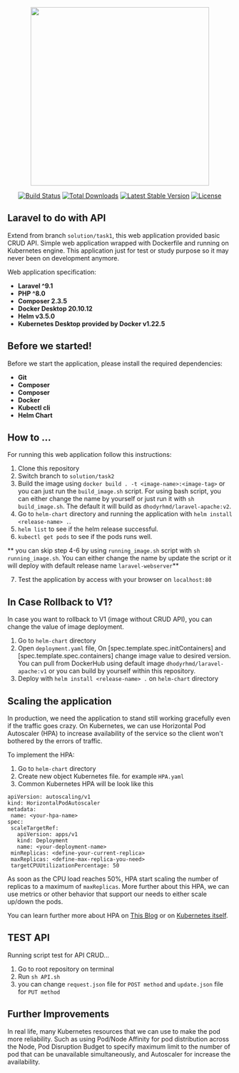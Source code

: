 <p align="center"><a href="https://laravel.com" target="_blank"><img src="https://raw.githubusercontent.com/laravel/art/master/logo-lockup/5%20SVG/2%20CMYK/1%20Full%20Color/laravel-logolockup-cmyk-red.svg" width="400"></a></p>

<p align="center">
<a href="https://travis-ci.org/laravel/framework"><img src="https://travis-ci.org/laravel/framework.svg" alt="Build Status"></a>
<a href="https://packagist.org/packages/laravel/framework"><img src="https://img.shields.io/packagist/dt/laravel/framework" alt="Total Downloads"></a>
<a href="https://packagist.org/packages/laravel/framework"><img src="https://img.shields.io/packagist/v/laravel/framework" alt="Latest Stable Version"></a>
<a href="https://packagist.org/packages/laravel/framework"><img src="https://img.shields.io/packagist/l/laravel/framework" alt="License"></a>
</p>

## Laravel to do with API

Extend from branch `solution/task1`, this web application provided basic CRUD API. Simple web application wrapped with Dockerfile and running on Kubernetes engine. This application just for test or study purpose so it may never been on development anymore.

Web application specification:
- **Laravel ^9.1**
- **PHP ^8.0**
- **Composer 2.3.5**
- **Docker Desktop 20.10.12**
- **Helm v3.5.0**
- **Kubernetes Desktop provided by Docker v1.22.5**

## Before we started!

Before we start the application, please install the required dependencies:

- **Git**
- **Composer**
- **Composer**
- **Docker**
- **Kubectl cli**
- **Helm Chart**

## How to ...

For running this web application follow this instructions:

1. Clone this repository
2. Switch branch to `solution/task2`
3. Build the image using `docker build . -t <image-name>:<image-tag>` or you can just run the `build_image.sh` script. For using bash script, you can either change the name by yourself or just run it with `sh build_image.sh`.  The default it will build as `dhodyrhmd/laravel-apache:v2`.
4. Go to `helm-chart` directory and running the application with `helm install <release-name> .`.
5. `helm list` to see if the helm release successful.
6. `kubectl get pods` to see if the pods runs well.

** you can skip step 4-6 by using `running_image.sh` script with `sh running_image.sh`. You can either change the name by update the script or it will deploy with default release name `laravel-webserver`**

7. Test the application by access with your browser on `localhost:80`

## In Case Rollback to V1?

In case you want to rollback to V1 (image without CRUD API), you can change the value of image deployment.

1. Go to `helm-chart` directory
2. Open `deployment.yaml` file, On [spec.template.spec.initContainers] and [spec.template.spec.containers] change image value to desired version. You can pull from DockerHub using default image `dhodyrhmd/laravel-apache:v1` or you can build by yourself within this repository.
3. Deploy with `helm install <release-name> .` on `helm-chart` directory

## Scaling the application

In production, we need the application to stand still working gracefully even if the traffic goes crazy. On Kubernetes, we can use Horizontal Pod Autoscaler (HPA) to increase availability of the service so the client won't bothered by the errors of traffic.

To implement the HPA:
1. Go to `helm-chart` directory
2. Create new object Kubernetes file. for example `HPA.yaml`
3. Common Kubernetes HPA will be look like this

```
apiVersion: autoscaling/v1
kind: HorizontalPodAutoscaler
metadata:
 name: <your-hpa-name>
spec:
 scaleTargetRef:
   apiVersion: apps/v1
   kind: Deployment
   name: <your-deployment-name>
 minReplicas: <define-your-current-replica>
 maxReplicas: <define-max-replica-you-need>
 targetCPUUtilizationPercentage: 50

```

As soon as the CPU load reaches 50%, HPA start scaling the number of replicas to a maximum of `maxReplicas`. More further about this HPA, we can use metrics or other behavior that support our needs to either scale up/down the pods.

You can learn further more about HPA on [This Blog](https://blog.flant.com/best-practices-for-deploying-highly-available-apps-in-kubernetes-part-2/) or on [Kubernetes itself](https://kubernetes.io/docs/tasks/run-application/horizontal-pod-autoscale/).

## TEST API

Running script test for API CRUD...

1. Go to root repository on terminal
2. Run `sh API.sh`
3. you can change `request.json` file for `POST method` and `update.json` file for `PUT method`

## Further Improvements

In real life, many Kubernetes resources that we can use to make the pod more reliability. Such as using Pod/Node Affinity for pod distribution across the Node, Pod Disruption Budget to specify maximum limit to the number of pod that can be unavailable simultaneously, and Autoscaler for increase the availability.
